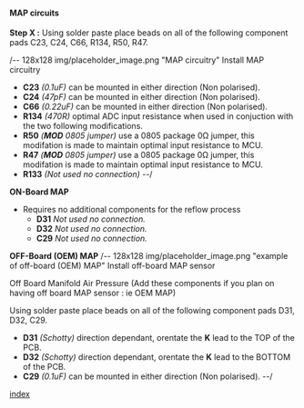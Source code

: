 #### MAP circuits ####
**Step X :**
Using solder paste place beads on all of the following component pads C23, C24, C66, R134, R50, R47.

/-- 128x128 img/placeholder_image.png "MAP circuitry" Install MAP circuitry

- **C23** *(0.1uF)* can be mounted in either direction (Non polarised).	
- **C24** *(47pF)* can be mounted in either direction (Non polarised).	
- **C66** *(0.22uF)* can be mounted in either direction (Non polarised).	
- **R134** *(470R)* optimal ADC input resistance when used in conjuction with the two following modifications.	
- **R50** *(**MOD** 0805 jumper)* use a 0805 package 0&ohm; jumper, this modifation is made to maintain optimal input resistance to MCU.	
- **R47** *(**MOD** 0805 jumper)* use a 0805 package 0&ohm; jumper, this modifation is made to maintain optimal input resistance to MCU.	
- **R133** *(Not used no connection)*
--/

**ON-Board MAP**

- Requires no additional components for the reflow process
	- **D31** *Not used no connection.*
	- **D32** *Not used no connection.*
	- **C29** *Not used no connection.*	
	

**OFF-Board (OEM) MAP**
/-- 128x128 img/placeholder_image.png "example of off-board (OEM) MAP" Install off-board MAP sensor

Off Board Manifold Air Pressure (Add these components if you plan on having off board MAP sensor : ie OEM MAP)

Using solder paste place beads on all of the following component pads D31, D32, C29.

- **D31** *(Schotty)* direction dependant, orentate the **K** lead to the TOP of the PCB.	
- **D32** *(Schotty)* direction dependant, orentate the **K** lead to the BOTTOM of the PCB.	
- **C29** *(0.1uF)* can be mounted in either direction (Non polarised).
--/	
	
[index](#index)	



